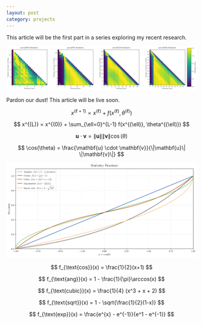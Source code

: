 ```yaml
---
layout: post
category: projects
---
```


This article will be the first part in a series exploring my recent research. 

![Qwen Heatmaps](images/thesis_qwen_combined_heatmaps.png)

Pardon our dust! This article will be live soon.

$$ x^{(\ell+1)} = x^{(\ell)} + f(x^{(\ell)}, \theta^{(\ell)}) $$ 

$$ x^{(L)} = x^{(0)} + \sum_{\ell=0}^{L-1} f(x^{(\ell)}, \theta^{(\ell)}) $$

$$ \mathbf{u} \cdot \mathbf{v} = \|\mathbf{u}\| \|\mathbf{v}\| \cos(\theta) $$

$$ \cos(\theta) = \frac{\mathbf{u} \cdot \mathbf{v}}{\|\mathbf{u}\| \|\mathbf{v}\|} $$

![Comparison equations](images/thesis_criteria_plot_direct.png)

$$ f_{\text{cos}}(x) = \frac{1}{2}(x+1) $$

$$ f_{\text{ang}}(x) = 1 - \frac{1}{\pi}\arccos(x) $$

$$ f_{\text{cubic}}(x) = \frac{1}{4} (x^3 + x + 2) $$

$$ f_{\text{sqrt}}(x) = 1 - \sqrt{\frac{1}{2}(1-x)} $$

$$ f_{\text{exp}}(x) = \frac{e^{x} - e^{-1}}{e^1 - e^{-1}} $$
